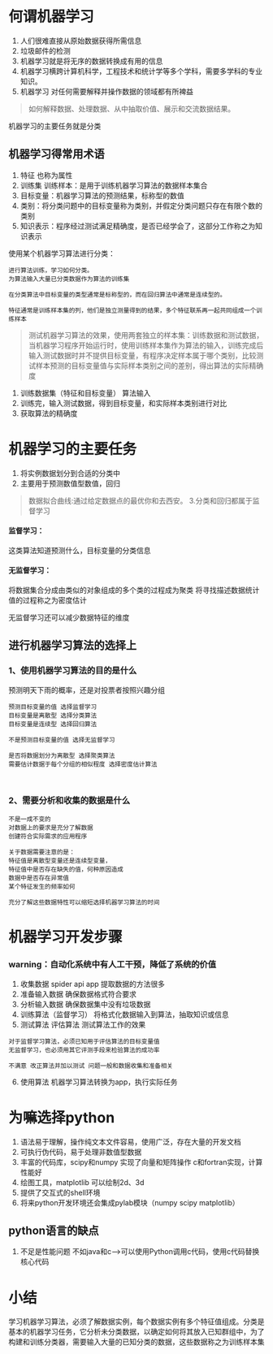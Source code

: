 # 何谓机器学习

1. 人们很难直接从原始数据获得所需信息
2. 垃圾邮件的检测
3. 机器学习就是将无序的数据转换成有用的信息
4. 机器学习横跨计算机科学，工程技术和统计学等多个学科，需要多学科的专业知识。
5. 机器学习 对任何需要解释并操作数据的领域都有所裨益

> 如何解释数据、处理数据、从中抽取价值、展示和交流数据结果。


机器学习的主要任务就是分类

## 机器学习得常用术语
1. 特征 也称为属性
2. 训练集 训练样本：是用于训练机器学习算法的数据样本集合
3. 目标变量：机器学习算法的预测结果，标称型的数值
4. 类别：将分类问题中的目标变量称为类别，并假定分类问题只存在有限个数的类别
5. 知识表示：程序经过测试满足精确度，是否已经学会了，这部分工作称之为知识表示

使用某个机器学习算法进行分类：

```
进行算法训练，学习如何分类。
为算法输入大量已分类数据作为算法的训练集

在分类算法中目标变量的类型通常是标称型的，而在回归算法中通常是连续型的。

特征通常是训练样本集的列，他们是独立测量得到的结果，多个特征联系再一起共同组成一个训练样本

```

> 测试机器学习算法的效果，使用两套独立的样本集：训练数据和测试数据，当机器学习程序开始运行时，使用训练样本集作为算法的输入，训练完成后输入测试数据时并不提供目标变量，有程序决定样本属于哪个类别，比较测试样本预测的目标变量值与实际样本类别之间的差别，得出算法的实际精确度


1. 训练数据集（特征和目标变量） 算法输入
2. 训练完，输入测试数据，得到目标变量，和实际样本类别进行对比
3. 获取算法的精确度

# 机器学习的主要任务

1. 将实例数据划分到合适的分类中
2. 主要用于预测数值型数值，回归
> 数据拟合曲线:通过给定数据点的最优你和去西安。
3.分类和回归都属于监督学习 

#### 监督学习：
这类算法知道预测什么，目标变量的分类信息

#### 无监督学习：
将数据集合分成由类似的对象组成的多个类的过程成为聚类
将寻找描述数据统计值的过程称之为密度估计

无监督学习还可以减少数据特征的维度


## 进行机器学习算法的选择上

### 1、使用机器学习算法的目的是什么
预测明天下雨的概率，还是对投票者按照兴趣分组

```
预测目标变量的值 选择监督学习
目标变量是离散型 选择分类算法
目标变量是连续型 选择回归算法

不是预测目标变量的值 选择无监督学习

是否将数据划分为离散型 选择聚类算法
需要估计数据于每个分组的相似程度 选择密度估计算法



```

### 2、需要分析和收集的数据是什么


```
不是一成不变的
对数据上的要求是充分了解数据
创建符合实际需求的应用程序

关于数据需要注意的是：
特征值是离散型变量还是连续型变量，
特征值中是否存在缺失的值，何种原因造成
数据中是否存在异常值
某个特征发生的频率如何

充分了解这些数据特性可以缩短选择机器学习算法的时间
```
# 机器学习开发步骤
### warning：自动化系统中有人工干预，降低了系统的价值

1. 收集数据 spider api app 提取数据的方法很多
2. 准备输入数据 确保数据格式符合要求
3. 分析输入数据 确保数据集中没有垃圾数据
4. 训练算法（监督学习） 将格式化数据输入到算法，抽取知识或信息
5. 测试算法 评估算法 测试算法工作的效果

```
对于监督学习算法，必须已知用于评估算法的目标变量值
无监督学习，也必须用其它评测手段来检验算法的成功率

不满意 改正算法并加以测试 问题一般和数据收集和准备相关

```
6. 使用算法 机器学习算法转换为app，执行实际任务

# 为嘛选择python

1. 语法易于理解，操作纯文本文件容易，使用广泛，存在大量的开发文档
2. 可执行伪代码，易于处理非数值型数据
3. 丰富的代码库，scipy和numpy 实现了向量和矩阵操作 c和fortran实现，计算性能好
4. 绘图工具，matplotlib 可以绘制2d、3d
5. 提供了交互式的shell环境
6. 将来python开发环境还会集成pylab模块（numpy scipy matplotlib）

## python语言的缺点
1. 不足是性能问题 不如java和c-->可以使用Python调用c代码，使用c代码替换核心代码

# 小结

学习机器学习算法，必须了解数据实例，每个数据实例有多个特征值组成。分类是基本的机器学习任务，它分析未分类数据，以确定如何将其放入已知群组中，为了构建和训练分类器，需要输入大量的已知分类的数据，这些数据称之为训练样本集